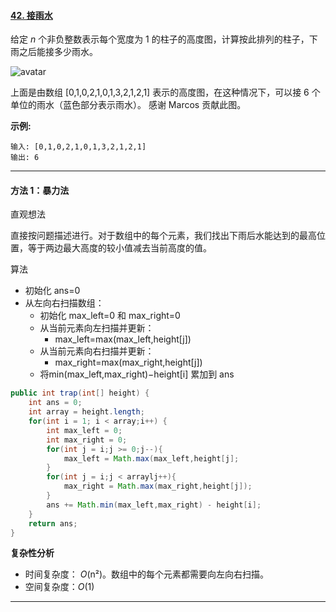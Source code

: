 #### [42. 接雨水](https://leetcode-cn.com/problems/trapping-rain-water/)

给定 *n* 个非负整数表示每个宽度为 1 的柱子的高度图，计算按此排列的柱子，下雨之后能接多少雨水。

![avatar](https://assets.leetcode-cn.com/aliyun-lc-upload/uploads/2018/10/22/rainwatertrap.png)

上面是由数组 [0,1,0,2,1,0,1,3,2,1,2,1] 表示的高度图，在这种情况下，可以接 6 个单位的雨水（蓝色部分表示雨水）。 感谢 Marcos 贡献此图。

**示例:**

```
输入: [0,1,0,2,1,0,1,3,2,1,2,1]
输出: 6
```

---

#### 方法 1：暴力法

直观想法

直接按问题描述进行。对于数组中的每个元素，我们找出下雨后水能达到的最高位置，等于两边最大高度的较小值减去当前高度的值。

算法

- 初始化 ans=0
- 从左向右扫描数组：
  - 初始化 max_left=0 和 max_right=0
  - 从当前元素向左扫描并更新：
    - max_left=max(max_left,height[j])
  - 从当前元素向右扫描并更新：
    - max_right=max(max_right,height[j])
  - 将min(max_left,max_right)−height[i] 累加到 ans

```Java
public int trap(int[] height) {
    int ans = 0;
    int array = height.length;
    for(int i = 1; i < array;i++) {
        int max_left = 0;
        int max_right = 0;
        for(int j = i;j >= 0;j--){
            max_left = Math.max(max_left,height[j];
        }
        for(int j = i;j < arraylj++){
            max_right = Math.max(max_right,height[j]);
        }
        ans += Math.min(max_left,max_right) - height[i];                        
    }
    return ans;
}
```

**复杂性分析**

- 时间复杂度： *O*(n²)。数组中的每个元素都需要向左向右扫描。
- 空间复杂度：*O*(1) 

---